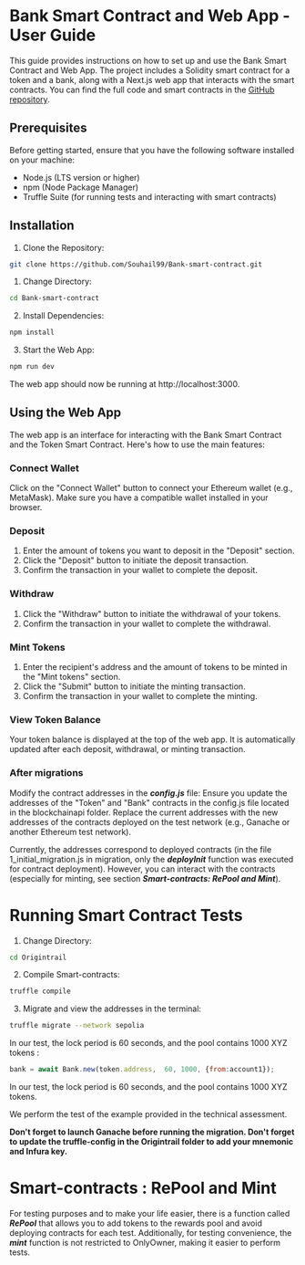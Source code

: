 # Bank Smart Contract and Web App - User Guide

This guide provides instructions on how to set up and use the Bank Smart Contract and Web App. The project includes a Solidity smart contract for a token and a bank, along with a Next.js web app that interacts with the smart contracts. You can find the full code and smart contracts in the [GitHub repository](https://github.com/Souhail99/Bank-smart-contract).

## Prerequisites
Before getting started, ensure that you have the following software installed on your machine:

- Node.js (LTS version or higher)
- npm (Node Package Manager)
- Truffle Suite (for running tests and interacting with smart contracts)

## Installation
1. Clone the Repository:
```bash
git clone https://github.com/Souhail99/Bank-smart-contract.git
```
1. Change Directory:
```bash
cd Bank-smart-contract
```
2. Install Dependencies:
```bash
npm install
```

3. Start the Web App:
```bash
npm run dev
```
The web app should now be running at http://localhost:3000.

## Using the Web App

The web app is an interface for interacting with the Bank Smart Contract and the Token Smart Contract. Here's how to use the main features:

### Connect Wallet

Click on the "Connect Wallet" button to connect your Ethereum wallet (e.g., MetaMask). Make sure you have a compatible wallet installed in your browser.

### Deposit

1. Enter the amount of tokens you want to deposit in the "Deposit" section.
2. Click the "Deposit" button to initiate the deposit transaction.
3. Confirm the transaction in your wallet to complete the deposit.

### Withdraw

1. Click the "Withdraw" button to initiate the withdrawal of your tokens.
2. Confirm the transaction in your wallet to complete the withdrawal.

### Mint Tokens

1. Enter the recipient's address and the amount of tokens to be minted in the "Mint tokens" section.
2. Click the "Submit" button to initiate the minting transaction.
3. Confirm the transaction in your wallet to complete the minting.

### View Token Balance

Your token balance is displayed at the top of the web app.
It is automatically updated after each deposit, withdrawal, or minting transaction.

### After migrations

Modify the contract addresses in the ***config.js*** file:
Ensure you update the addresses of the "Token" and "Bank" contracts in the config.js file located in the blockchainapi folder. Replace the current addresses with the new addresses of the contracts deployed on the test network (e.g., Ganache or another Ethereum test network).

Currently, the addresses correspond to deployed contracts (in the file 1_initial_migration.js in migration, only the ***deployInit*** function was executed for contract deployment). However, you can interact with the contracts (especially for minting, see section ***Smart-contracts: RePool and Mint***).


# Running Smart Contract Tests

1. Change Directory:
```bash
cd Origintrail
```
2. Compile Smart-contracts:
```bash
truffle compile
```
3. Migrate and view the addresses in the terminal:
```bash
truffle migrate --network sepolia
```
In our test, the lock period is 60 seconds, and the pool contains 1000 XYZ tokens :
```javascript
bank = await Bank.new(token.address,  60, 1000, {from:account1});
```
In our test, the lock period is 60 seconds, and the pool contains 1000 XYZ tokens.

We perform the test of the example provided in the technical assessment.

**Don't forget to launch Ganache before running the migration. Don't forget to update the truffle-config in the Origintrail folder to add your mnemonic and Infura key.**

# Smart-contracts : RePool and Mint

For testing purposes and to make your life easier, there is a function called ***RePool*** that allows you to add tokens to the rewards pool and avoid deploying contracts for each test. Additionally, for testing convenience, the ***mint*** function is not restricted to OnlyOwner, making it easier to perform tests.
